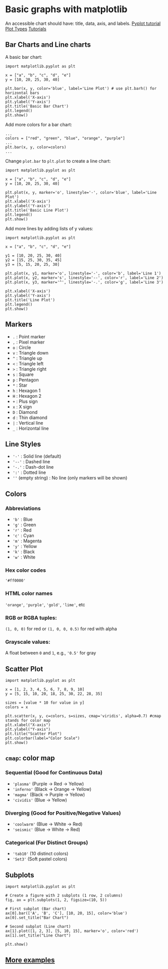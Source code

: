 # Basic graphs with matplotlib
An accessible chart should have: title, data, axis, and labels.
[Pyplot tutorial](https://matplotlib.org/stable/tutorials/pyplot.html#sphx-glr-tutorials-pyplot-py)
[Plot Types](https://matplotlib.org/stable/plot_types/index.html)
[Tutorials](https://matplotlib.org/stable/tutorials/index.html)

## Bar Charts and Line charts

A basic bar chart:
```
import matplotlib.pyplot as plt

x = ["a", "b", "c", "d", "e"]
y = [10, 20, 25, 30, 40]

plt.bar(x, y, color='blue', label='Line Plot') # use plt.barh() for horizontal bars
plt.xlabel('X-axis')
plt.ylabel('Y-axis')
plt.title('Basic Bar Chart')
plt.legend()
plt.show()
```

Add more colors for a bar chart:
```
...
colors = ["red", "green", "blue", "orange", "purple"]
...
plt.bar(x, y, color=colors)
...
```

Change `plot.bar` to `plt.plot` to create a line chart:
```
import matplotlib.pyplot as plt

x = ["a", "b", "c", "d", "e"]
y = [10, 20, 25, 30, 40]

plt.plot(x, y, marker='o', linestyle='-', color='blue', label='Line Plot')
plt.xlabel('X-axis')
plt.ylabel('Y-axis')
plt.title('Basic Line Plot')
plt.legend()
plt.show()
```

Add more lines by adding lists of y values:
```
import matplotlib.pyplot as plt

x = ["a", "b", "c", "d", "e"]

y1 = [10, 20, 25, 30, 40]
y2 = [15, 25, 30, 35, 45]
y3 = [5, 15, 20, 25, 30]

plt.plot(x, y1, marker='o', linestyle='-', color='b', label='Line 1')
plt.plot(x, y2, marker='s', linestyle='--', color='r', label='Line 2')
plt.plot(x, y3, marker='^', linestyle='-.', color='g', label='Line 3')

plt.xlabel('X-axis')
plt.ylabel('Y-axis')
plt.title('Line Plot')
plt.legend()
plt.show()
```

## Markers
- `.` : Point marker
- `,` : Pixel marker
- `o` : Circle
- `v` : Triangle down
- `^` : Triangle up
- `<` : Triangle left
- `>` : Triangle right
- `s` : Square
- `p` : Pentagon
- `*` : Star
- `h` : Hexagon 1
- `H` : Hexagon 2
- `+` : Plus sign
- `x` : X sign
- `D` : Diamond
- `d` : Thin diamond
- `|` : Vertical line
- `_` : Horizontal line

## Line Styles
- `'-'` : Solid line (default)
- `'--'` : Dashed line
- `'-.'` : Dash-dot line
- `':'` : Dotted line
- `''` (empty string) : No line (only markers will be shown)

## Colors
### Abbreviations
- `'b'` : Blue
- `'g'` : Green
- `'r'` : Red
- `'c'` : Cyan
- `'m'` : Magenta
- `'y'` : Yellow
- `'k'` : Black
- `'w'` : White

### Hex color codes
`'#ff0000'` 

### HTML color names
`'orange'`, `'purple'`, `'gold'`, `'lime'`, etc

### RGB or RGBA tuples:
`(1, 0, 0)` for red or `(1, 0, 0, 0.5)` for red with alpha

### Grayscale values:
A float between `0` and `1`, e.g., `'0.5'` for gray

## Scatter Plot
```
import matplotlib.pyplot as plt

x = [1, 2, 3, 4, 5, 6, 7, 8, 9, 10]  
y = [5, 15, 10, 20, 18, 25, 30, 22, 28, 35]  

sizes = [value * 10 for value in y]  
colors = x  

plt.scatter(x, y, c=colors, s=sizes, cmap='viridis', alpha=0.7) #cmap stands for color map
plt.xlabel("X-axis")
plt.ylabel("Y-axis")
plt.title("Scatter Plot")
plt.colorbar(label="Color Scale")
plt.show()
```
## `cmap`: color map
### **Sequential (Good for Continuous Data)**
- `'plasma'` (Purple → Red → Yellow)
- `'inferno'` (Black → Orange → Yellow)
- `'magma'` (Black → Purple → Yellow)
- `'cividis'` (Blue → Yellow)

### **Diverging (Good for Positive/Negative Values)**
- `'coolwarm'` (Blue → White → Red)
- `'seismic'` (Blue → White → Red)

### **Categorical (For Distinct Groups)**
- `'tab10'` (10 distinct colors)
- `'Set3'` (Soft pastel colors)

## Subplots
```
import matplotlib.pyplot as plt

# Create a figure with 2 subplots (1 row, 2 columns)
fig, ax = plt.subplots(1, 2, figsize=(10, 5))

# First subplot (Bar chart)
ax[0].bar(['A', 'B', 'C'], [10, 20, 15], color='blue')
ax[0].set_title("Bar Chart")

# Second subplot (Line chart)
ax[1].plot([1, 2, 3], [5, 10, 15], marker='o', color='red')
ax[1].set_title("Line Chart")

plt.show()
```
## [More examples](https://matplotlib.org/stable/gallery/lines_bars_and_markers/index.html)